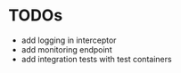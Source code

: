# TODOs
* add logging in interceptor
* add monitoring endpoint
* add integration tests with test containers
